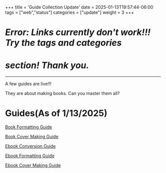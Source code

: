 +++
title = 'Guide Collection Update'
date = 2025-01-13T19:57:44-06:00
tags = ["web","status"]
categories = ["update"]
weight = 3
+++

# ***Error: Links currently don't work!!! Try the tags and categories***
# ***section! Thank you.***

------------------------------------------------------  

A few guides are live!!!

They are about making books. Can you master them all?


# Guides(As of 1/13/2025)  

[Book Formatting Guide](guides/book-fd)

[Book Cover Making Guide](guides/bookcover-make)

[Ebook Conversion Guide](guides/ebook-convert)

[Ebook Formatting Guide](guides/ebook-format)

[Ebook Cover Making Guide](guides/ebookcover-make)
